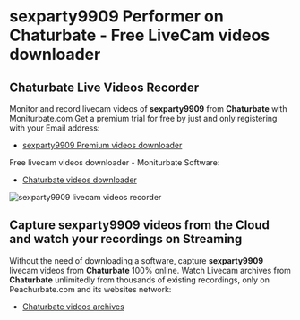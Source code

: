 # sexparty9909 Performer on Chaturbate - Free LiveCam videos downloader

## Chaturbate Live Videos Recorder

Monitor and record livecam videos of **sexparty9909** from **Chaturbate** with Moniturbate.com
Get a premium trial for free by just and only registering with your Email address:
* [sexparty9909 Premium videos downloader](https://moniturbate.com/request-demo-licence-key.html)

Free livecam videos downloader - Moniturbate Software:
* [Chaturbate videos downloader](https://moniturbate.com/moniturbate-download-software.html)

![sexparty9909 livecam videos recorder](https://peachurnet.com/templates/moniturbate-software.png)


## Capture sexparty9909 videos from the Cloud and watch your recordings on Streaming

Without the need of downloading a software, capture **sexparty9909** livecam videos from **Chaturbate** 100% online.
Watch Livecam archives from **Chaturbate** unlimitedly from thousands of existing recordings, only on Peachurbate.com and its websites network:
* [Chaturbate videos archives](https://peachurnet.com/)